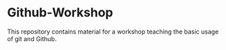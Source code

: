 # Github-Workshop
This repository contains material for a workshop teaching the basic usage of git and Github.
